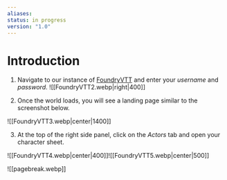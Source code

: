 ```yaml
---
aliases: 
status: in progress
version: "1.0"
---
```

# Introduction
1. Navigate to our instance of [FoundryVTT](https://foundryredirect.com/tcs) and enter your *username* and *password*.
![[FoundryVTT2.webp|right|400]]

2. Once the world loads, you will see a landing page similar to the screenshot below.

![[FoundryVTT3.webp|center|1400]]


3. At the top of the right side panel, click on the *Actors* tab and open your character sheet.

![[FoundryVTT4.webp|center|400]]![[FoundryVTT5.webp|center|500]]

![[pagebreak.webp]]